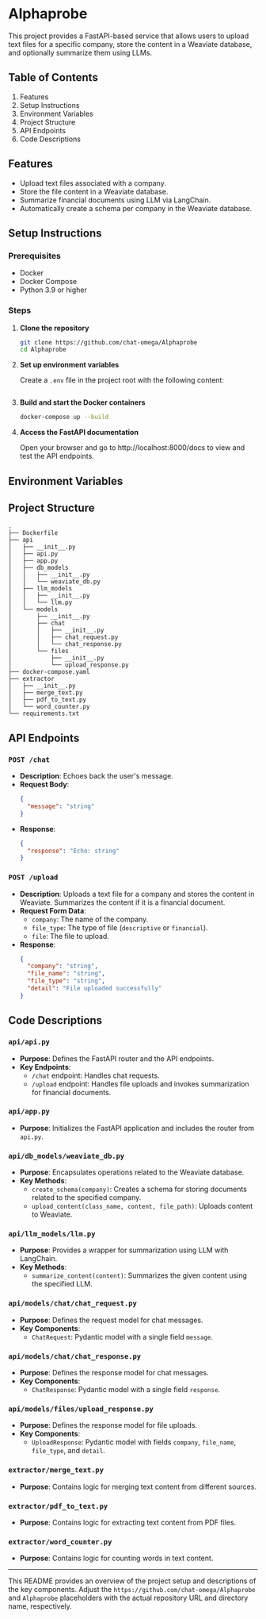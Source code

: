 
# Alphaprobe

This project provides a FastAPI-based service that allows users to upload text files for a specific company, store the content in a Weaviate database, and optionally summarize them using LLMs.

## Table of Contents

1. Features
2. Setup Instructions
3. Environment Variables
4. Project Structure
5. API Endpoints
6. Code Descriptions

## Features

- Upload text files associated with a company.
- Store the file content in a Weaviate database.
- Summarize financial documents using LLM via LangChain.
- Automatically create a schema per company in the Weaviate database.

## Setup Instructions

### Prerequisites

- Docker
- Docker Compose
- Python 3.9 or higher

### Steps

1. **Clone the repository**

   ```sh
   git clone https://github.com/chat-omega/Alphaprobe
   cd Alphaprobe
   ```

2. **Set up environment variables**

   Create a `.env` file in the project root with the following content:

   ```sh
   ```

3. **Build and start the Docker containers**

   ```sh
   docker-compose up --build
   ```

4. **Access the FastAPI documentation**

   Open your browser and go to http://localhost:8000/docs to view and test the API endpoints.

## Environment Variables


## Project Structure

```
.
├── Dockerfile
├── api
│   ├── __init__.py
│   ├── api.py
│   ├── app.py
│   ├── db_models
│   │   ├── __init__.py
│   │   └── weaviate_db.py
│   ├── llm_models
│   │   ├── __init__.py
│   │   └── llm.py
│   └── models
│       ├── __init__.py
│       ├── chat
│       │   ├── __init__.py
│       │   ├── chat_request.py
│       │   └── chat_response.py
│       └── files
│           ├── __init__.py
│           └── upload_response.py
├── docker-compose.yaml
├── extractor
│   ├── __init__.py
│   ├── merge_text.py
│   ├── pdf_to_text.py
│   └── word_counter.py
└── requirements.txt
```

## API Endpoints

### `POST /chat`

- **Description**: Echoes back the user's message.
- **Request Body**:
  ```json
  {
    "message": "string"
  }
  ```
- **Response**:
  ```json
  {
    "response": "Echo: string"
  }
  ```

### `POST /upload`

- **Description**: Uploads a text file for a company and stores the content in Weaviate. Summarizes the content if it is a financial document.
- **Request Form Data**:
  - `company`: The name of the company.
  - `file_type`: The type of file (`descriptive` or `financial`).
  - `file`: The file to upload.
- **Response**:
  ```json
  {
    "company": "string",
    "file_name": "string",
    "file_type": "string",
    "detail": "File uploaded successfully"
  }
  ```

## Code Descriptions

### `api/api.py`

- **Purpose**: Defines the FastAPI router and the API endpoints.
- **Key Endpoints**:
  - `/chat` endpoint: Handles chat requests.
  - `/upload` endpoint: Handles file uploads and invokes summarization for financial documents.

### `api/app.py`

- **Purpose**: Initializes the FastAPI application and includes the router from `api.py`.

### `api/db_models/weaviate_db.py`

- **Purpose**: Encapsulates operations related to the Weaviate database.
- **Key Methods**:
  - `create_schema(company)`: Creates a schema for storing documents related to the specified company.
  - `upload_content(class_name, content, file_path)`: Uploads content to Weaviate.

### `api/llm_models/llm.py`

- **Purpose**: Provides a wrapper for summarization using LLM with LangChain.
- **Key Methods**:
  - `summarize_content(content)`: Summarizes the given content using the specified LLM.

### `api/models/chat/chat_request.py`

- **Purpose**: Defines the request model for chat messages.
- **Key Components**:
  - `ChatRequest`: Pydantic model with a single field `message`.

### `api/models/chat/chat_response.py`

- **Purpose**: Defines the response model for chat messages.
- **Key Components**:
  - `ChatResponse`: Pydantic model with a single field `response`.

### `api/models/files/upload_response.py`

- **Purpose**: Defines the response model for file uploads.
- **Key Components**:
  - `UploadResponse`: Pydantic model with fields `company`, `file_name`, `file_type`, and `detail`.

### `extractor/merge_text.py`

- **Purpose**: Contains logic for merging text content from different sources.

### `extractor/pdf_to_text.py`

- **Purpose**: Contains logic for extracting text content from PDF files.

### `extractor/word_counter.py`

- **Purpose**: Contains logic for counting words in text content.

---

This README provides an overview of the project setup and descriptions of the key components. Adjust the `https://github.com/chat-omega/Alphaprobe` and `Alphaprobe` placeholders with the actual repository URL and directory name, respectively.
